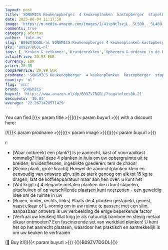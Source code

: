 ```yaml
---
layout: post
title: 'SONGMICS Keukenopberger  4 keukenplanken  kastopberger  stapelbaar  uitbreidbaar  metaal en bamboe  zwart-naturel KCS10NB'
date: 2025-06-04 11:17:58
image: 'https://m.media-amazon.com/images/I/41+pNt7svjL._SL500_._SL400_.jpg'
comments: true
category: ofertas
author: 'tole.es'
slug: 'B09ZV7DGDL-nl SONGMICS Keukenopberger 4 keukenplanken kastopberger...'
sku: 'B09ZV7DGDL-nl'
tags: [ 'Keuken & eetkamer','Kruidenrekken','Opbergen & ordenen in de keuken','Rekken & houders voor de keuken','Wonen & keuken','songmics','🇳🇱', ]
actualPrice: 20.98 EUR
currency: EUR
price: 20.98
comparePrice: 29.99 EUR
prodname: 'SONGMICS Keukenopberger  4 keukenplanken  kastopberger  stapelbaar  uitbreidbaar  metaal en bamboe  zwart-naturel KCS10NB'
country: 'nl'
flag: '🇳🇱'
brand: 'SONGMICS'
buyurl: 'https://www.amazon.nl/dp/B09ZV7DGDL/?tag=tolees0b-21'
descuento: '30.04'
average: '22.2671428571429'
---
```


You can find [{{< param title >}}]({{< param buyurl >}}) with a discount here:

[![{{< param prodname >}}]({{< param image >}})]({{< param buyurl >}})

ℹ️:

- [Waar ontbreekt een plank?] Is je aanrecht, kast of voorraadkast rommelig? Haal deze 4 planken in huis om uw opbergruimte uit te breiden; kruidenflessen, ingeblikte goederen: tem de chaos!
- [Kleine plank, grote kracht] Hoewel de aanrechtplanken klein en eenvoudig van ontwerp zijn, zijn ze sterk genoeg om elk tot 15 kg te dragen; laat de koffieapparatuur maar aan hen over: u kunt het
- [Wat krijgt u] 4 elegante metalen planken die u kunt stapelen, uitschuiven of op verschillende plaatsen kunt neerzetten - een geweldig idee om de ruimte in uw
- [Boven, onder, rechts, links] Plaats de 4 planken gestapeld, genest, naast elkaar of L-vormig om in uw ruimte te passen; met een slim, aanpasbaar ontwerp is uw verbeelding de enige beperkende factor
- [Verfraai uw keuken] Wat krijg je als natuurlijk bamboe en stevig metaal elkaar ontmoeten? Een fascinerende set van werkblad planken! U kunt het op het aanrecht plaatsen, waardoor het praktisch en aantrekkelijk is om uw keuken te verfraaien

[🛒 Buy it!!]({{< param buyurl >}})
{{<world>}}B09ZV7DGDL{{</world>}}
